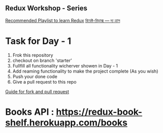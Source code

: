## Redux Workshop - Series

[Recommended Playlist to learn Redux](https://www.youtube.com/watch?v=9boMnm5X9ak&list=PLC3y8-rFHvwheJHvseC3I0HuYI2f46oAK)
[রিয়েক্ট-রিডাক্স — দ্য ত্রাস](https://solaimanshadin.medium.com/%E0%A6%B0%E0%A6%BF%E0%A7%9F%E0%A7%87%E0%A6%95%E0%A7%8D%E0%A6%9F-%E0%A6%B0%E0%A6%BF%E0%A6%A1%E0%A6%BE%E0%A6%95%E0%A7%8D%E0%A6%B8-%E0%A6%A6%E0%A7%8D%E0%A6%AF-%E0%A6%A4%E0%A7%8D%E0%A6%B0%E0%A6%BE%E0%A6%B8-2dd7417c1cc)




# Task for Day - 1 

1. Frok this repository
2. checkout on branch 'starter'
3. Fullfill all functionality wicherver showen in Day - 1
4. Add reaming functionality to make the project complete (As you wish)
5. Push your done code 
6. Give a pull request to this repo

[Guide for fork and pull request](https://docs.github.com/en/github/collaborating-with-issues-and-pull-requests/proposing-changes-to-your-work-with-pull-requests/creating-a-pull-request-from-a-fork)

# Books API : https://redux-book-shelf.herokuapp.com/books
